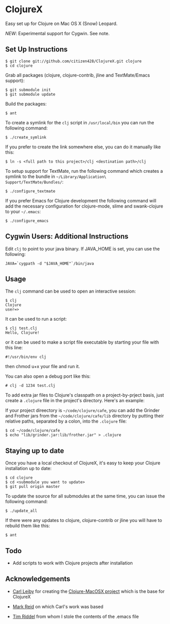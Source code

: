 ClojureX
========

Easy set up for Clojure on Mac OS X (Snow) Leopard.

*NEW*: Experimental support for Cygwin.  See note.

Set Up Instructions
-------------------

	$ git clone git://github.com/citizen428/ClojureX.git clojure
	$ cd clojure

Grab all packages (clojure, clojure-contrib, jline and TextMate/Emacs support):

	$ git submodule init
	$ git submodule update

Build the packages:
	
	$ ant

To create a symlink for the `clj` script in `/usr/local/bin` you can run the following command:

    $ ./create_symlink

If you prefer to create the link somewhere else, you can do it manually like this:

	$ ln -s <full path to this project>/clj <destination path>/clj
	
To setup support for TextMate, run the following command which creates a symlink to the bundle in `~/Library/Application\ Support/TextMate/Bundles/`:

    $ ./configure_textmate
  
If you prefer Emacs for Clojure development the following command will add the necessary configuration for clojure-mode, slime and swank-clojure to your `~/.emacs`:

    $ ./configure_emacs

Cygwin Users: Additional Instructions
-------------------------------------

Edit `clj` to point to your java binary.  If JAVA_HOME is set, you can use the following:

    JAVA=`cygpath -d "$JAVA_HOME"`/bin/java

Usage
-----

The `clj` command can be used to open an interactive session:

	$ clj
	Clojure
	user=> 

It can be used to run a script:

	$ clj test.clj 
	Hello, Clojure!

or it can be used to make a script file executable by starting your file with this line:

	#!/usr/bin/env clj

then chmod u+x your file and run it.

You can also open a debug port like this:

    # clj -d 1234 test.clj
	
To add extra jar files to Clojure's classpath on a project-by-prject basis, just create a `.clojure` file in the project's directory. Here's an example: 

If your project direectory is `~/code/clojure/cafe`, you can add the Grinder and Frother jars from the `~/code/clojure/cafe/lib` directory by putting their relative paths, separated by a colon, into the `.clojure` file:

	$ cd ~/code/clojure/cafe
	$ echo "lib/grinder.jar:lib/frother.jar" > .clojure

Staying up to date
------------------

Once you have a local checkout of ClojureX, it's easy to keep your Clojure installation up to date:

    $ cd clojure
    $ cd <submodule you want to update>
    $ git pull origin master
    
To update the source for all submodules at the same time, you can issue the following command:

    $ ./update_all

If there were any updates to clojure, clojure-contrib or jline you will have to rebuild them like this:

    $ ant

Todo
----

* Add scripts to work with Clojure projects after installation

Acknowledgements
----------------

* [Carl Leiby](http://www.carlism.org/) for creating the [Clojure-MacOSX  project](http://github.com/carlism/Clojure-MacOSX/) which is the base for ClojureX

* [Mark Reid](http://mark.reid.name/) on which Carl's work was based

* [Tim Riddel](http://riddell.us/blog/) from whom I stole the contents of the .emacs file
